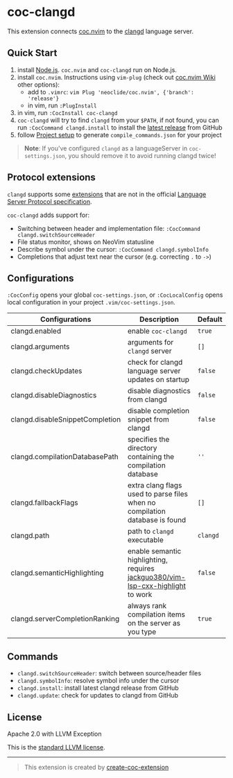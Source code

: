 # coc-clangd

This extension connects [coc.nvim][] to the [clangd][] language server.

## Quick Start

1. install [Node.js][]. `coc.nvim` and `coc-clangd` run on Node.js.
1. install `coc.nvim`. Instructions using `vim-plug` (check out [coc.nvim Wiki][] other options):
   - add to `.vimrc`: `vim Plug 'neoclide/coc.nvim', {'branch': 'release'}`
   - in vim, run `:PlugInstall`
1. in vim, run `:CocInstall coc-clangd`
1. `coc-clangd` will try to find `clangd` from your `$PATH`, if not found, you can run `:CocCommand clangd.install` to install the [latest release][] from GitHub
1. follow [Project setup][] to generate `compile_commands.json` for your project

> **Note**: If you've configured `clangd` as a languageServer in `coc-settings.json`, you should remove it to avoid running clangd twice!

## Protocol extensions

`clangd` supports some [extensions][] that are not in the official [Language Server Protocol specification][lsp].

`coc-clangd` adds support for:

- Switching between header and implementation file: `:CocCommand clangd.switchSourceHeader`
- File status monitor, shows on NeoVim statusline
- Describe symbol under the cursor: `:CocCommand clangd.symbolInfo`
- Completions that adjust text near the cursor (e.g. correcting `.` to `->`)

## Configurations

`:CocConfig` opens your global `coc-settings.json`, or `:CocLocalConfig` opens local configuration in your project `.vim/coc-settings.json`.

| Configurations | Description | Default |
| -- | -- | -- |
| clangd.enabled | enable `coc-clangd` | `true` |
| clangd.arguments | arguments for `clangd` server | `[]` |
| clangd.checkUpdates | check for clangd language server updates on startup | `false` |
| clangd.disableDiagnostics | disable diagnostics from clangd | `false` |
| clangd.disableSnippetCompletion | disable completion snippet from clangd | `false` |
| clangd.compilationDatabasePath | specifies the directory containing the compilation database | `''` |
| clangd.fallbackFlags | extra clang flags used to parse files when no compilation database is found | `[]` |
| clangd.path | path to `clangd` executable | `clangd` |
| clangd.semanticHighlighting | enable semantic highlighting, requires [jackguo380/vim-lsp-cxx-highlight](https://github.com/jackguo380/vim-lsp-cxx-highlight) to work | `false` |
| clangd.serverCompletionRanking | always rank compilation items on the server as you type | `true` |

## Commands

- `clangd.switchSourceHeader`: switch between source/header files
- `clangd.symbolInfo`: resolve symbol info under the cursor
- `clangd.install`: install latest clangd release from GitHub
- `clangd.update`: check for updates to clangd from GitHub

## License

Apache 2.0 with LLVM Exception

This is the [standard LLVM license](https://llvm.org/foundation/relicensing/).

---

> This extension is created by [create-coc-extension](https://github.com/fannheyward/create-coc-extension)

[node.js]: https://nodejs.org/en/
[clangd]: https://clangd.llvm.org/installation.html
[coc.nvim]: https://github.com/neoclide/coc.nvim
[coc.nvim wiki]: https://github.com/neoclide/coc.nvim/wiki/Install-coc.nvim
[lsp]: https://microsoft.github.io/language-server-protocol/specification
[extensions]: https://clangd.llvm.org/extensions.html
[latest release]: https://github.com/clangd/clangd/releases
[project setup]: https://clangd.llvm.org/installation.html#project-setup
